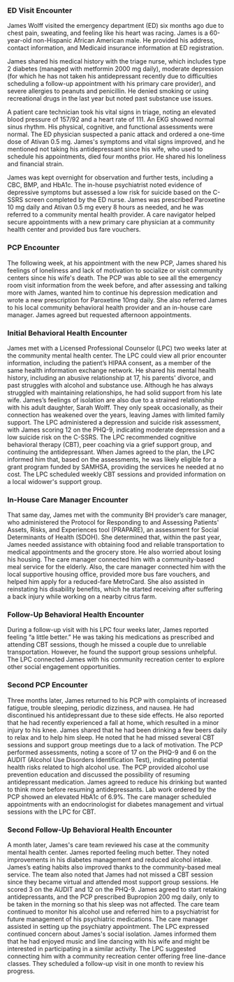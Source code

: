 ### ED Visit Encounter

James Wolff visited the emergency department (ED) six months ago due to chest pain, sweating, and feeling like his heart was racing. James is a 60-year-old non-Hispanic African American male<!-- assigned female at birth -->. He provided his address, contact information, and Medicaid insurance information at ED registration. <!-- He also informed the intake team that his legal name is Jennifer, but he prefers to be called James and uses he/him pronouns. -->

James shared his medical history with the triage nurse, which includes type 2 diabetes (managed with metformin 2000 mg daily), moderate depression (for which he has not taken his antidepressant recently due to difficulties scheduling a follow-up appointment with his primary care provider), and severe allergies to peanuts and penicillin. He denied smoking or using recreational drugs in the last year but noted past substance use issues. 

A patient care technician took his vital signs in triage, noting an elevated blood pressure of 157/92 and a heart rate of 111. An EKG showed normal sinus rhythm. His physical, cognitive, and functional assessments were normal. The ED physician suspected a panic attack and ordered a one-time dose of Ativan 0.5 mg. James's symptoms and vital signs improved, and he mentioned not taking his antidepressant since his wife, who used to schedule his appointments, died four months prior. He shared his loneliness and financial strain. 

James was kept overnight for observation and further tests, including a CBC, BMP, and HbA1c. The in-house psychiatrist noted evidence of depressive symptoms but assessed a low risk for suicide based on the C-SSRS screen completed by the ED nurse. James was prescribed Paroxetine 10 mg daily and Ativan 0.5 mg every 8 hours as needed, and he was referred to a community mental health provider. A care navigator helped secure appointments with a new primary care physician at a community health center and provided bus fare vouchers. 

### PCP Encounter

The following week, at his appointment with the new PCP, James shared his feelings of loneliness and lack of motivation to socialize or visit community centers since his wife's death. The PCP was able to see all the emergency room visit information from the week before, and after assessing and talking more with James, wanted him to continue his depression medication and wrote a new prescription for Paroxetine 10mg daily. She also referred James to his local community behavioral health provider and an in-house care manager. James agreed but requested afternoon appointments. 

### Initial Behavioral Health Encounter

James met with a Licensed Professional Counselor (LPC) two weeks later at the community mental health center. The LPC could view all prior encounter information, including the patient’s HIPAA consent, as a member of the same health information exchange network. He shared his mental health history, including an abusive relationship at 17, his parents' divorce, and past struggles with alcohol and substance use. Although he has always struggled with maintaining relationships, he had solid support from his late wife. James’s feelings of isolation are also due to a strained relationship with his adult daughter, Sarah Wolff. They only speak occasionally, as their connection has weakened over the years, leaving James with limited family support. The LPC administered a depression and suicide risk assessment, with James scoring 12 on the PHQ-9, indicating moderate depression and a low suicide risk on the C-SSRS. The LPC recommended cognitive behavioral therapy (CBT), peer coaching via a grief support group, and continuing the antidepressant. When James agreed to the plan, the LPC informed him that, based on the assessments, he was likely eligible for a grant program funded by SAMHSA, providing the services he needed at no cost. The LPC scheduled weekly CBT sessions and provided information on a local widower's support group. 

### In-House Care Manager Encounter

That same day, James met with the community BH provider’s care manager, who administered the Protocol for Responding to and Assessing Patients' Assets, Risks, and Experiences tool (PRAPARE), an assessment for Social Determinants of Health (SDOH). She determined that, within the past year, James needed assistance with obtaining food and reliable transportation to medical appointments and the grocery store. He also worried about losing his housing. The care manager connected him with a community-based meal service for the elderly. Also, the care manager connected him with the local supportive housing office, provided more bus fare vouchers, and helped him apply for a reduced-fare MetroCard. She also assisted in reinstating his disability benefits, which he started receiving after suffering a back injury while working on a nearby citrus farm. 

### Follow-Up Behavioral Health Encounter

During a follow-up visit with his LPC four weeks later, James reported feeling “a little better.” He was taking his medications as prescribed and attending CBT sessions, though he missed a couple due to unreliable transportation. However, he found the support group sessions unhelpful. The LPC connected James with his community recreation center to explore other social engagement opportunities. 

### Second PCP Encounter

Three months later, James returned to his PCP with complaints of increased fatigue, trouble sleeping, periodic dizziness, and nausea. He had discontinued his antidepressant due to these side effects. He also reported that he had recently experienced a fall at home, which resulted in a minor injury to his knee. James shared that he had been drinking a few beers daily to relax and to help him sleep. He noted that he had missed several CBT sessions and support group meetings due to a lack of motivation. The PCP performed assessments, noting a score of 17 on the PHQ-9 and 6 on the AUDIT (Alcohol Use Disorders Identification Test), indicating potential health risks related to high alcohol use. The PCP provided alcohol use prevention education and discussed the possibility of resuming antidepressant medication. James agreed to reduce his drinking but wanted to think more before resuming antidepressants. Lab work ordered by the PCP showed an elevated HbA1c of 6.9%. The care manager scheduled appointments with an endocrinologist for diabetes management and virtual sessions with the LPC for CBT. 

### Second Follow-Up Behavioral Health Encounter

A month later, James's care team reviewed his case at the community mental health center. James reported feeling much better. They noted improvements in his diabetes management and reduced alcohol intake. James’s eating habits also improved thanks to the community-based meal service. The team also noted that James had not missed a CBT session since they became virtual and attended most support group sessions. He scored 3 on the AUDIT and 12 on the PHQ-9. James agreed to start retaking antidepressants, and the PCP prescribed Bupropion 200 mg daily, only to be taken in the morning so that his sleep was not affected. The care team continued to monitor his alcohol use and referred him to a psychiatrist for future management of his psychiatric medications. The care manager assisted in setting up the psychiatry appointment. The LPC expressed continued concern about James's social isolation. James informed them that he had enjoyed music and line dancing with his wife and might be interested in participating in a similar activity. The LPC suggested connecting him with a community recreation center offering free line-dance classes. They scheduled a follow-up visit in one month to review his progress. 